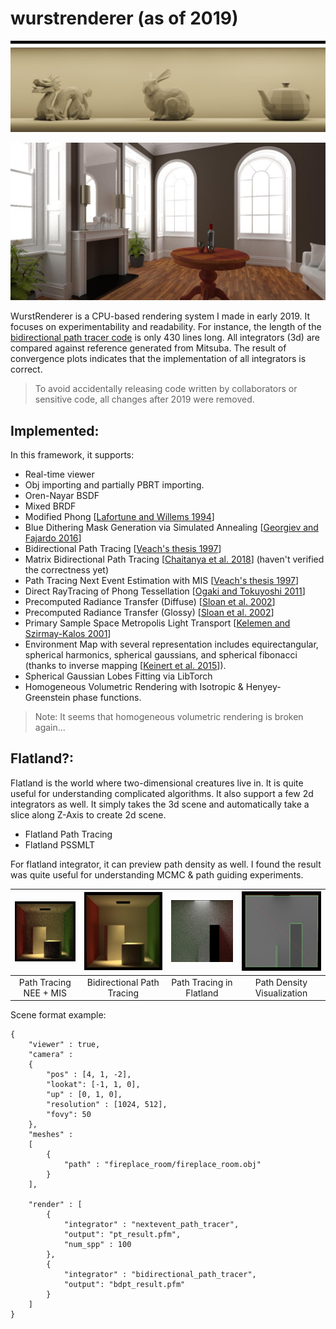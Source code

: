 # wurstrenderer (as of 2019)

![t2](https://github.com/jamornsriwasansak/wurstrenderer/blob/master/readme/tonemapped.jpg)

![t1](https://github.com/jamornsriwasansak/wurstrenderer/blob/master/readme/tea.jpg)

WurstRenderer is a CPU-based rendering system I made in early 2019. It focuses on experimentability and readability. For instance, the length of the [bidirectional path tracer code](https://github.com/jamornsriwasansak/wurstrenderer/blob/master/src/renderer/bidirpath.h) is only 430 lines long. All integrators (3d) are compared against reference generated from Mitsuba. The result of convergence plots indicates that the implementation of all integrators is correct.

> To avoid accidentally releasing code written by collaborators or sensitive code, all changes after 2019 were removed.

## Implemented:
In this framework, it supports:
* Real-time viewer
* Obj importing and partially PBRT importing.
* Oren-Nayar BSDF
* Mixed BRDF
* Modified Phong [[Lafortune and Willems 1994](http://www.lafortune.eu/publications/Phong.html)]
* Blue Dithering Mask Generation via Simulated Annealing [[Georgiev and Fajardo 2016](https://dl.acm.org/doi/abs/10.1145/2897839.2927430)]
* Bidirectional Path Tracing [[Veach's thesis 1997](https://graphics.stanford.edu/papers/veach_thesis)]
* Matrix Bidirectional Path Tracing [[Chaitanya et al. 2018](http://www.cim.mcgill.ca/~derek/files/mbdpt-e.pdf)] (haven't verified the correctness yet)
* Path Tracing Next Event Estimation with MIS [[Veach's thesis 1997](https://graphics.stanford.edu/papers/veach_thesis)]
* Direct RayTracing of Phong Tessellation [[Ogaki and Tokuyoshi 2011](http://www.jp.square-enix.com/tech/library/pdf/EGSR2011.pdf)]
* Precomputed Radiance Transfer (Diffuse) [[Sloan et al. 2002](https://sites.fas.harvard.edu/~cs278/papers/prt.pdf)]
* Precomputed Radiance Transfer (Glossy) [[Sloan et al. 2002](https://sites.fas.harvard.edu/~cs278/papers/prt.pdf)]
* Primary Sample Space Metropolis Light Transport [[Kelemen and Szirmay-Kalos
 2001](https://cg.informatik.uni-freiburg.de/intern/seminar/raytracing%20-%20Kelemen%20-%202002%20-%20Metropolis.pdf)]
* Environment Map with several representation includes equirectangular, spherical harmonics, spherical gaussians, and spherical fibonacci (thanks to inverse mapping [[Keinert et al. 2015](https://dl.acm.org/doi/10.1145/2816795.2818131)]).
* Spherical Gaussian Lobes Fitting via LibTorch
* Homogeneous Volumetric Rendering with Isotropic & Henyey-Greenstein phase functions.
> Note: It seems that homogeneous volumetric rendering is broken again...

## Flatland?:
Flatland is the world where two-dimensional creatures live in.
It is quite useful for understanding complicated algorithms.
It also support a few 2d integrators as well. It simply takes the 3d scene and automatically take a slice along Z-Axis to create 2d scene.
* Flatland Path Tracing
* Flatland PSSMLT

For flatland integrator, it can preview path density as well. I found the result was quite useful for understanding MCMC & path guiding experiments.

![pt](https://github.com/jamornsriwasansak/wurstrenderer/blob/master/readme/pt_result.jpg) | ![bdpt](https://github.com/jamornsriwasansak/wurstrenderer/blob/master/readme/bdpt_result.jpg) | ![pt2d](https://github.com/jamornsriwasansak/wurstrenderer/blob/master/readme/pt2d_result.jpg)  | ![visualize](https://github.com/jamornsriwasansak/wurstrenderer/blob/master/readme/visualized.jpg)
:-------------------------:|:-------------------------:|:-------------------------:|:-------------------------:
Path Tracing NEE + MIS  | Bidirectional Path Tracing| Path Tracing in Flatland | Path Density Visualization

Scene format example:
```
{
    "viewer" : true,
    "camera" : 
    {
        "pos" : [4, 1, -2],
        "lookat": [-1, 1, 0],
        "up" : [0, 1, 0],
        "resolution" : [1024, 512],
        "fovy": 50
    },
    "meshes" : 
    [
        {
            "path" : "fireplace_room/fireplace_room.obj"
        }
    ],
    
    "render" : [
        {
            "integrator" : "nextevent_path_tracer",
            "output": "pt_result.pfm",
            "num_spp" : 100
        },
        {
            "integrator" : "bidirectional_path_tracer",
            "output": "bdpt_result.pfm"
        }
    ]
}
```
